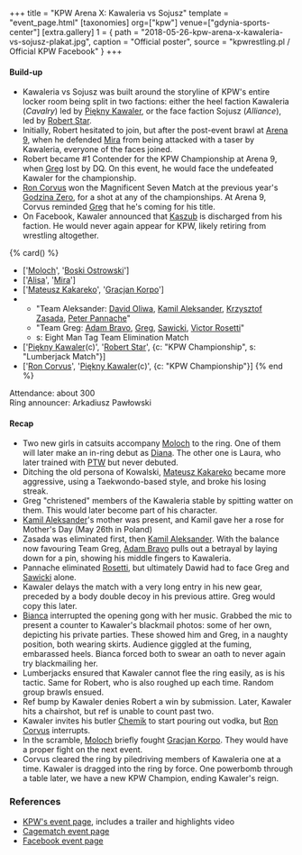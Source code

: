 +++
title = "KPW Arena X: Kawaleria vs Sojusz"
template = "event_page.html"
[taxonomies]
org=["kpw"]
venue=["gdynia-sports-center"]
[extra.gallery]
1 = { path = "2018-05-26-kpw-arena-x-kawaleria-vs-sojusz-plakat.jpg", caption = "Official poster", source = "kpwrestling.pl / Official KPW Facebook" }
+++

#### Build-up

* Kawaleria vs Sojusz was built around the storyline of KPW's entire locker room being split in two factions: either
  the heel faction Kawaleria (_Cavalry_) led by [Piękny Kawaler](@/w/piekny-kawaler.md), or the face faction Sojusz (_Alliance_), led by
  [Robert Star](@/w/robert-star.md).
* Initially, Robert hesitated to join, but after the post-event brawl at [Arena 9](@/e/kpw/2018-03-10-kpw-arena-9-na-krawedzi.md), when he
  defended [Mira](@/w/mira.md) from being attacked with a taser by Kawaleria, everyone of the faces joined.
* Robert became #1 Contender for the KPW Championship at Arena 9, when [Greg](@/w/greg.md) lost by DQ. On this event, he would face the undefeated Kawaler for the championship.
* [Ron Corvus](@/w/ron-corvus.md) won the Magnificent Seven Match at the previous year's [Godzina Zero](@/e/kpw/2017-08-12-kpw-godzina-zero-2017.md), for a shot at any of the championships. At Arena 9, Corvus reminded [Greg](@/w/greg.md) that he's coming for his title.
* On Facebook, Kawaler announced that [Kaszub](@/w/kaszub.md) is discharged from his faction. He would never again appear for KPW, likely retiring from wrestling altogether.

{% card() %}
- ['[Moloch](@/w/moloch.md)', '[Boski Ostrowski](@/w/ostrowski.md)']
- ['[Alisa](@/w/alisa.md)', '[Mira](@/w/mira.md)']
- ['[Mateusz Kakareko](@/w/mateusz-kowalski.md)', '[Gracjan Korpo](@/w/gracjan-korpo.md)']
- - "Team Aleksander: [David Oliwa](@/w/david-oliwa.md), [Kamil Aleksander](@/w/kamil-aleksander.md),
    [Krzysztof Zasada](@/w/krzysztof-zasada.md), [Peter Pannache](@/w/peter-pannache.md)"
  - "Team Greg: [Adam Bravo](@/w/adam-bravo.md), [Greg](@/w/greg.md), [Sawicki](@/w/sawicki.md),
    [Victor Rosetti](@/w/rosetti.md)"
  - s: Eight Man Tag Team Elimination Match
- ['[Piękny Kawaler](@/w/piekny-kawaler.md)(c)', '[Robert Star](@/w/robert-star.md)',
  {c: "KPW Championship", s: "Lumberjack Match"}]
- ['[Ron Corvus](@/w/ron-corvus.md)', '[Piękny Kawaler](@/w/piekny-kawaler.md)(c)',
  {c: "KPW Championship"}]
{% end %}

Attendance: about 300 \
Ring announcer: Arkadiusz Pawłowski


#### Recap

- Two new girls in catsuits accompany [Moloch](@/w/moloch.md) to the ring. One of them will later make an in-ring debut as [Diana](@/w/diana-strong.md). The other one is Laura, who later trained with [PTW](@/o/ptw.md) but never debuted.
- Ditching the old persona of Kowalski, [Mateusz Kakareko](@/w/mateusz-kowalski.md) became more aggressive, using a Taekwondo-based style, and broke his losing streak.
- Greg "christened" members of the Kawaleria stable by spitting watter on them. This would later become part of his character.
- [Kamil Aleksander](@/w/kamil-aleksander.md)'s mother was present, and Kamil gave her a rose for Mother's Day (May 26th in Poland)
- Zasada was eliminated first, then [Kamil Aleksander](@/w/kamil-aleksander.md). With the balance now favouring Team Greg, [Adam Bravo](@/w/adam-bravo.md) pulls out a betrayal by laying down for a pin, showing his middle fingers to Kawaleria.
- Pannache eliminated [Rosetti](@/w/rosetti.md), but ultimately Dawid had to face Greg and [Sawicki](@/w/sawicki.md) alone.
- Kawaler delays the match with a very long entry in his new gear, preceded by a body double decoy in his previous attire. Greg would copy this later.
- [Bianca](@/w/bianca.md) interrupted the opening gong with her music. Grabbed the mic to present a counter to Kawaler's blackmail photos: some of her own, depicting his private parties. These showed him and Greg, in a naughty position, both wearing skirts. Audience giggled at the fuming, embarassed heels. Bianca forced both to swear an oath to never again try blackmailing her.
- Lumberjacks ensured that Kawaler cannot flee the ring easily, as is his tactic. Same for Robert, who is also roughed up each time. Random group brawls ensued.
- Ref bump by Kawaler denies Robert a win by submission. Later, Kawaler hits a chairshot, but ref is unable to count past two.
- Kawaler invites his butler [Chemik](@/w/chemik.md) to start pouring out vodka, but [Ron Corvus](@/w/ron-corvus.md) interrupts.
- In the scramble, [Moloch](@/w/moloch.md) briefly fought [Gracjan Korpo](@/w/gracjan-korpo.md). They would have a proper fight on the next event.
- Corvus cleared the ring by piledriving members of Kawaleria one at a time. Kawaler is dragged into the ring by force. One powerbomb through a table later, we have a new KPW Champion, ending Kawaler's reign.

### References

* [KPW's event page](https://kpwrestling.pl/events/kpw-arena-x/), includes a trailer and highlights video
* [Cagematch event page](https://www.cagematch.net/?id=1&nr=205652)
* [Facebook event page](https://www.facebook.com/events/346317699213398/)

